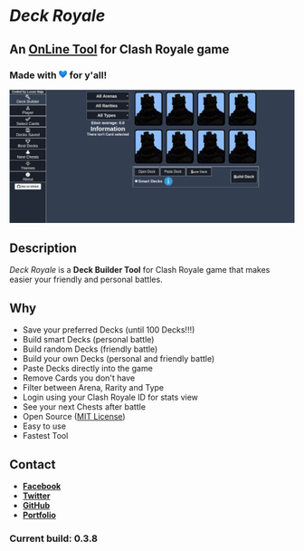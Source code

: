 # _Deck Royale_

## An [OnLine Tool](https://deckroyale.netlify.com) for Clash Royale game

### Made with <img src="./images/heart.png" width=15> for y'all!

[<img src="./images/deck_royale.png" />](https://deckroyale.netlify.com "Deck Royale")

## Description
  _Deck Royale_ is a **Deck Builder Tool** for Clash Royale game that makes easier your friendly and personal battles.

## Why
  - Save your preferred Decks (until 100 Decks!!!)
  - Build smart Decks (personal battle)
  - Build random Decks (friendly battle)
  - Build your own Decks (personal and friendly battle)
  - Paste Decks directly into the game
  - Remove Cards you don't have
  - Filter between Arena, Rarity and Type
  - Login using your Clash Royale ID for stats view
  - See your next Chests after battle
  - Open Source ([MIT License](https://github.com/LucasNaja/deck-royale/blob/master/LICENSE))
  - Easy to use
  - Fastest Tool

## Contact
  - **[Facebook](https://www.facebook.com/Lucas.Naja0 "My Facebook")**
  - **[Twitter](https://twitter.com/LucasNaja0 "My Twitter")**
  - **[GitHub](https://github.com/LucasNaja "My GitHub")**
  - **[Portfolio](https://lucasnaja.github.io/portfolio/ "My OnLine Portfolio")**

### Current build: **0.3.8**